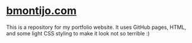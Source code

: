 # [bmontijo.com](https://www.bmontijo.com/)
This is a repository for my portfolio website. It uses GitHub pages, HTML, and some light CSS styling to make it look not so terrible :)
